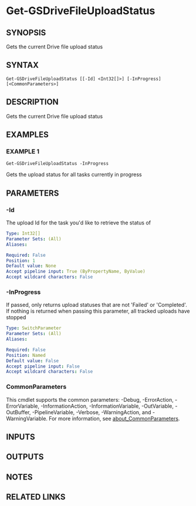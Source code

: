 # Get-GSDriveFileUploadStatus

## SYNOPSIS
Gets the current Drive file upload status

## SYNTAX

```
Get-GSDriveFileUploadStatus [[-Id] <Int32[]>] [-InProgress] [<CommonParameters>]
```

## DESCRIPTION
Gets the current Drive file upload status

## EXAMPLES

### EXAMPLE 1
```
Get-GSDriveFileUploadStatus -InProgress
```

Gets the upload status for all tasks currently in progress

## PARAMETERS

### -Id
The upload Id for the task you'd like to retrieve the status of

```yaml
Type: Int32[]
Parameter Sets: (All)
Aliases:

Required: False
Position: 1
Default value: None
Accept pipeline input: True (ByPropertyName, ByValue)
Accept wildcard characters: False
```

### -InProgress
If passed, only returns upload statuses that are not 'Failed' or 'Completed'.
If nothing is returned when passing this parameter, all tracked uploads have stopped

```yaml
Type: SwitchParameter
Parameter Sets: (All)
Aliases:

Required: False
Position: Named
Default value: False
Accept pipeline input: False
Accept wildcard characters: False
```

### CommonParameters
This cmdlet supports the common parameters: -Debug, -ErrorAction, -ErrorVariable, -InformationAction, -InformationVariable, -OutVariable, -OutBuffer, -PipelineVariable, -Verbose, -WarningAction, and -WarningVariable. For more information, see [about_CommonParameters](http://go.microsoft.com/fwlink/?LinkID=113216).

## INPUTS

## OUTPUTS

## NOTES

## RELATED LINKS
